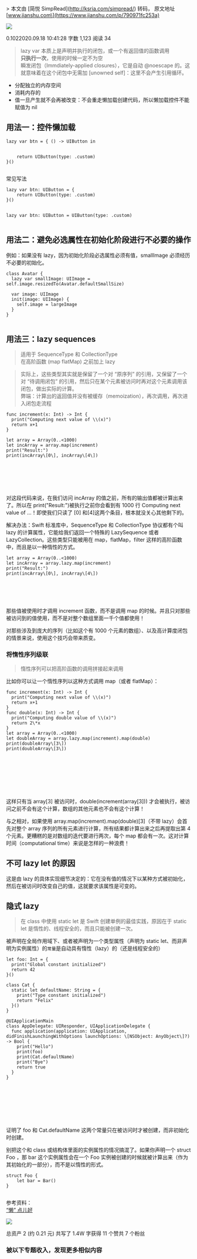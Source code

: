 \> 本文由 \[简悦 SimpRead\](http://ksria.com/simpread/) 转码， 原文地址 \[www.jianshu.com\](https://www.jianshu.com/p/790971fc253a)

[![](https://upload.jianshu.io/users/upload_avatars/2974330/69c65ad4-f81f-4247-9bac-93ced9fa33f6.jpeg?imageMogr2/auto-orient/strip|imageView2/1/w/96/h/96/format/webp)](https://www.jianshu.com/u/9e7a872dc4e0)

0.1022020.09.18 10:41:28 字数 1,123 阅读 34

> lazy var 本质上是声明并执行的闭包，或一个有返回值的函数调用  
> **只执行一次**，使用的时候一定不为空  
> 瞬发闭包（Immdiately-applied closures），它是自动 @noescape 的。这就意味着在这个闭包中无需加 \[unowned self\]：这里不会产生引用循环。

*   分配独立的内存空间
*   消耗内存的
*   值一旦产生就不会再被改变：不会重走懒加载创建代码，所以懒加载控件不能赋值为 nil

用法一：控件懒加载
---------

```
lazy var btn = { () -> UIButton in
    
    
    return UIButton(type: .custom)
}()


```

常见写法

```
lazy var btn: UIButton = {
    return UIButton(type: .custom)
}()


lazy var btn: UIButton = UIButton(type: .custom)


```

用法二：避免必选属性在初始化阶段进行不必要的操作
------------------------

例如：如果没有 lazy，因为初始化阶段必选属性必须有值，smallImage 必须经历不必要的初始化。

```
class Avatar {
  lazy var smallImage: UIImage = self.image.resizedTo(Avatar.defaultSmallSize)

  var image: UIImage
  init(image: UIImage) {
    self.image = largeImage
  }
}


```

用法三：lazy sequences
------------------

> 适用于 SequenceType 和 CollectionType  
> 在高阶函数 (map flatMap) 之前加上 lazy

> 实际上，这些类型其实就是保留了一个对 “原序列” 的引用，又保留了一个对 “待调用闭包” 的引用，然后只在某个元素被访问时再对这个元素调用该闭包，做出实际的计算。  
> 弊端：计算出的返回值并没有被缓存（memoization），再次调用，再次进入闭包走流程

```
func increment(x: Int) -> Int {
  print("Computing next value of \\(x)")
  return x+1
}

let array = Array(0..<1000)
let incArray = array.map(increment)
print("Result:")
print(incArray\[0\], incArray\[4\])







```

对这段代码来说，在我们访问 incArray 的值之前，所有的输出值都被计算出来了。所以在 print("Result:")被执行之前你会看到有 1000 行 Computing next value of …！即使我们只读了 \[0\] 和\[4\]这两个条目，根本就没关心其他剩下的。

解决办法：Swift 标准库中，SequenceType 和 CollectionType 协议都有个叫 lazy 的计算属性，它能给我们返回一个特殊的 LazySequence 或者 LazyCollection。这些类型只能被用在 map，flatMap，filter 这样的高阶函数中，而且是以一种惰性的方式。

```
let array = Array(0..<1000)
let incArray = array.lazy.map(increment)
print("Result:")
print(incArray\[0\], incArray\[4\])






```

那些值被使用时才调用 increment 函数，而不是调用 map 的时候。并且只对那些被访问到的值使用，而不是对整个数组里面一千个值都使用！

对那些涉及到庞大的序列（比如这个有 1000 个元素的数组）、以及高计算度闭包的情景来说，使用这个技巧会带来质变。

### 将惰性序列级联

> 惰性序列可以把高阶函数的调用拼接起来调用

比如你可以让一个惰性序列以这种方式调用 map（或者 flatMap）：

```
func increment(x: Int) -> Int {
  print("Computing next value of \\(x)")
  return x+1
}
func double(x: Int) -> Int {
  print("Computing double value of \\(x)")
  return 2\*x
}
let array = Array(0..<1000)
let doubleArray = array.lazy.map(increment).map(double)
print(doubleArray\[3\])
print(doubleArray\[3\])









```

这样只有当 array\[3\] 被访问时，double(increment(array\[3\])) 才会被执行，被访问之前不会有这个计算，数组的其他元素也不会有这个计算！

与之相对，如果使用 array.map(increment).map(double)\[3\]（不带 lazy）会首先对整个 array 序列的所有元素进行计算，所有结果都计算出来之后再提取出第 4 个元素。更糟糕的是对数组的迭代要进行两次，每个 map 都会有一次。这对计算时间（computational time）来说是怎样的一种浪费！

不可 lazy let 的原因
---------------

这是由 lazy 的具体实现细节决定的：它在没有值的情况下以某种方式被初始化，然后在被访问时改变自己的值，这就要求该属性是可变的。

隐式 lazy
-------

> 在 class 中使用 static let 是 Swift 创建单例的最佳实践，原因在于 static let 是惰性的、线程安全的，而且只能被创建一次。

被声明在全局作用域下、或者被声明为一个类型属性（声明为 static let、而非声明为实例属性）的`常量`是自动具有惰性（lazy）的（还是线程安全的）

```
let foo: Int = {
  print("Global constant initialized")
  return 42
}()

class Cat {
  static let defaultName: String = {
    print("Type constant initialized")
    return "Felix"
  }()
}

@UIApplicationMain
class AppDelegate: UIResponder, UIApplicationDelegate {
  func application(application: UIApplication, didFinishLaunchingWithOptions launchOptions: \[NSObject: AnyObject\]?) -> Bool {
    print("Hello")
    print(foo)
    print(Cat.defaultName)
    print("Bye")
    return true
  }
}









```

证明了 foo 和 Cat.defaultName 这两个常量只在被访问时才被创建，而非初始化时创建。

别把这个和 class 或结构体里面的实例属性的情况搞混了。如果你声明一个 struct Foo ，那 bar 这个实例属性会在一个 Foo 实例被创建的时候就被计算出来（作为其初始化的一部分），而不是以惰性的形式。

```
struct Foo { 
    let bar = Bar() 
}


```

参考资料：  
[“懒” 点儿好](https://links.jianshu.com/go?to=https%3A%2F%2Fswift.gg%2F2016%2F03%2F25%2Fbeing-lazy%2F)

[![](https://upload.jianshu.io/users/upload_avatars/2974330/69c65ad4-f81f-4247-9bac-93ced9fa33f6.jpeg?imageMogr2/auto-orient/strip|imageView2/1/w/100/h/100/format/webp)](https://www.jianshu.com/u/9e7a872dc4e0)

总资产 2 (约 0.21 元) 共写了 1.4W 字获得 11 个赞共 7 个粉丝

### 被以下专题收入，发现更多相似内容